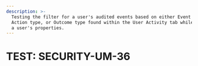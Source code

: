 ```yaml
---
description: >-
  Testing the filter for a user's audited events based on either Event type,
  Action type, or Outcome type found within the User Activity tab while editing
  a user's properties.
---
```


# TEST: SECURITY-UM-36

